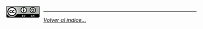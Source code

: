<img src="../imagenes/MI-LICENCIA88x31.png" style="float: left; margin-right: 10px;" />

________________________________________
*[Volver al índice...](../README.md)*